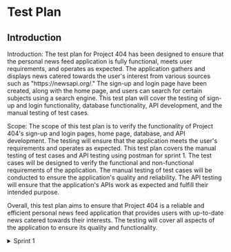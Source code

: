 

# Test Plan
<h2> Introduction </h2>
<p> 
 Introduction:
The test plan for Project 404 has been designed to ensure that the personal news feed application is fully functional, meets user requirements, and operates as expected. The application gathers and displays news catered towards the user's interest from various sources such as "https://newsapi.org/." The sign-up and login page have been created, along with the home page, and users can search for certain subjects using a search engine. This test plan will cover the testing of sign-up and login functionality, database functionality, API development, and the manual testing of test cases.

Scope:
The scope of this test plan is to verify the functionality of Project 404's sign-up and login pages, home page, database, and API development. The testing will ensure that the application meets the user's requirements and operates as expected. This test plan covers the manual testing of test cases and API testing using postman for sprint 1. The test cases will be designed to verify the functional and non-functional requirements of the application. The manual testing of test cases will be conducted to ensure the application's quality and reliability. The API testing will ensure that the application's APIs work as expected and fulfill their intended purpose.

Overall, this test plan aims to ensure that Project 404 is a reliable and efficient personal news feed application that provides users with up-to-date news catered towards their interests. The testing will cover all aspects of the application to ensure its quality and functionality.
</p>
<details><summary>Sprint 1</summary>
 <p>
   
| Test Items | Feature to be tested | Approach | Testing task  | Responsbility | Schedule |  Pass/Fail Criteria |
| --- | --- | ---  | --- | --- | --- | --- |
| Login page | Functionality for the login email and password. | Manual testing | Email and password must be entered in the login form. | Zal, Akshay, Ahsan | 1-2 mar'23 | Pass - if user already have an existing account, username/email and password for their account details should be matched with existing user account <br> Fail - if the credentials don't match with the database. </br> |
| Registration Page | Functionality of the registration page and the specifications for the various fields. | Manual testing | Click on 'Register for our site!' button and try signing up with username, email and password  | Zal, Akshay, Ahsan | 1-2 mar'23 | Pass - if username atleast have 8 characters, valid email, password and confirmed password should be matched, which should include 1 uppercase, 1 lowercase and atleast one non-alphabetical character and also password should not contain any space <br> Fail - if the above conditions are violated </br>|
| Link between signup page and login page | Link between sign up page and login page after filling out the sign up details | Manual testing | After registering, it should go to the sign-in page and allow users to log in using their new login information. | Zal, Akshay, Ahsan | 1-2 mar'23 | Pass - if user is navigated to the login page after successfully signing in <br>Fail - if the user is not navigated to the login page after successfully signing in </br> |
| API response | API response | Manual testing using the Postman application. | Validating the response received using postman | Akshay | 2-3 mar'23 | Pass - if the API response returns with status code "200 OK" <br> Fail - if the API response returns with any other status code </br>|
| Database | Database | Check by examining | Putting in a user name and password, then searching the database for that entry  | Cristofer, Joshua | 2-3 mar'23  | Pass - if after successfully registering a user, if database has an entry for the same user with its details <br> Fail - if the entry for the user doesn't exist in the database </br> |
</p>
</details>

